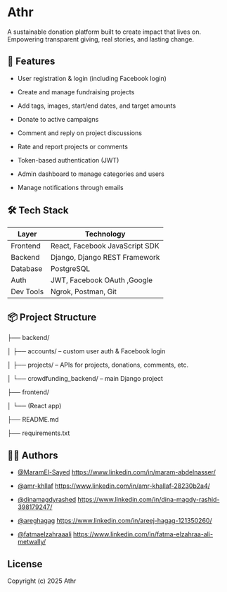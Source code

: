 
# Athr

A sustainable donation platform built to create impact that lives on. Empowering transparent giving, real stories, and lasting change.



## 🚀 Features

- User registration & login (including Facebook login)

- Create and manage fundraising projects

- Add tags, images, start/end dates, and target amounts

- Donate to active campaigns

- Comment and reply on project discussions

- Rate and report projects or comments

- Token-based authentication (JWT)

- Admin dashboard to manage categories and users

- Manage notifications through emails


## 🛠️ Tech Stack

| Layer     | Technology                     |
| --------- | ------------------------------ |
| Frontend  | React, Facebook JavaScript SDK |
| Backend   | Django, Django REST Framework  |
| Database  | PostgreSQL                     |
| Auth      | JWT, Facebook OAuth ,Google           |
| Dev Tools | Ngrok, Postman, Git            |



## 📦 Project Structure

├── backend/

│ ├── accounts/ – custom user auth & Facebook login

│ ├── projects/ – APIs for projects, donations, comments, etc.

│ └── crowdfunding_backend/ – main Django project

├── frontend/

│ └── (React app)

├── README.md

├── requirements.txt

## 👩‍💻 Authors

- [@MaramEl-Sayed](https://github.com/MaramEl-Sayed/) https://www.linkedin.com/in/maram-abdelnasser/

- [@amr-khllaf](https://github.com/amr-khllaf) https://www.linkedin.com/in/amr-khallaf-28230b2a4/

- [@dinamagdyrashed](https://github.com/dinamagdyrashed) https://www.linkedin.com/in/dina-magdy-rashid-398179247/

- [@areghagag](https://github.com/areghagag) https://www.linkedin.com/in/areej-hagag-121350260/

- [@fatmaelzahraaali](https://github.com/fatmaelzahraaali) https://www.linkedin.com/in/fatma-elzahraa-ali-metwally/
  
## License

Copyright (c) 2025 Athr
